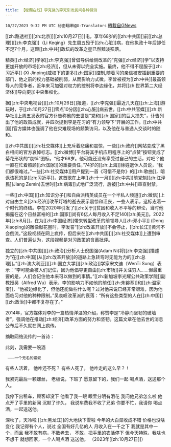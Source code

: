 ```yaml
---
title: 【秘翻在线】李克强的猝死引发民间各种猜测
---
```

`10/27/2023 9:32 PM UTC 秘密翻譯組G-Translators` [轉載自GNews](https://gnews.org/articles/1889940)

         

  [[zh:路透社]][[zh:北京]][[zh:10月27日]]电，享年68岁的[[zh:中共国]]前[[zh:总理]][[zh:李克强]]（Li Keqing）先生周五殁于[[zh:心脏]]病，在他执政十年后卸任不足7个月，这颗[[zh:中共]]政坛的改革之星已然黯淡殒落。

  精英[[zh:经济]]学家[[zh:李克强]]曾倡导供给侧改革的“克强[[zh:经济]]学”以支持更加开放的巿场[[zh:经济]]，但从未得以完全实施。最终，他不得不屈服于[[zh:习近平]] (Xi Jinping)威权下的更多[[zh:国家]]控制,随着习的亲信被安插到重要的部门，他之前的权力基础被削弱，从而影响力式微。李曾被视为[[zh:中共]]最高领导人的竞争者，近年来习加强对权力的控制将李边缘化，并将[[zh:世界第二大经济体]]导向更加中央集权化。

  据[[zh:中央电视台]][[zh:10月26日]]报道，[[zh:李克强]]最近几天在[[zh:上海]]游玩时，于[[zh:10月27日]]零点10分因[[zh:心脏]]病去世。[[zh:中共官媒]][[zh:新华社]]上周五发表的官方讣告称他的去世是“党和[[zh:国家]]的巨大损失”，讣告列出了他的政策成就，并四次提到李是在习的“有力领导下”开展的工作。[[zh:中共国]]官方媒体也强调了他在灾难现场的频繁访问，以及他在与普通人交谈时的随和。

  [[zh:中共国]][[zh:社交媒体]]上充斥着悲痛和震惊，一些[[zh:政府]]网站变成了黑白相间的官方哀悼标志。[[zh:微博]]平台将其手机应用程序上的“点赞”按钮变成了菊花形状的“哀悼”图标。“他才68岁。他可能还没有享受过自己的生活，对吧？他一直在忙着照顾[[zh:国家]]的重要责任，”74岁的[[zh:上海]]徐姓退休人员说，“我们都很难过。”一些[[zh:社交媒体]]用户提到一首《可惜不是你》的[[zh:歌曲]]，暗讽该死的是[[zh:习近平]]，这首歌在上年[[zh:十一月]][[zh:中共]]前党魁[[zh:江泽民]]Jiang Zemin)去世时[[zh:病毒]]式地广泛流行，后被[[zh:中共]]审查封禁。

一些[[zh:中国]][[zh:知识分子]]和自由派精英成员在一个半私人频道[[zh:微信]]上对自由主义[[zh:经济]]改革灯塔的逝去表示震惊和沮丧，一些人表示，这标志着一个时代的终结。李在2020年引发了[[zh:关于]]贫困和收入不平等的辩论，当时他揭露在这个日益富裕的[[zh:国家]]尚有6亿人每月收入不足140[[zh:美元]]。2022年[[zh:8月]]，在为[[zh:中国经济]]带来转型改革的前领导人[[zh:邓小平]] (Deng Xiaoping)的雕像献花圈时，李发誓“[[zh:改革开放]]不会停止，[[zh:长江]]黄河不会倒流。”这段视频在网上疯传，但后来在[[zh:中共国]][[zh:社交媒体]]上遭到审查。人们普遍认为，这段视频是对习政策的含蓄批评。

独立的[[zh:中共国]][[zh:政治]]分析人士倪国强(Adam Ni)将[[zh:李克强]]描述为“在[[zh:中国]]从[[zh:改革开放]]的道路上急转弯时无能为力的[[zh:总理]]。”[[zh:澳大利亚]][[zh:国立大学]][[zh:政治]]学家宋文迪（WenTi Sung）表示：“李可能会被人们记住，因为他倡导更自由[[zh:市场]]并关注穷人……但最重要的是，人们会记住他本来可以做到的事情。”[[zh:新加坡李光耀公共政策学院]]副教授吴（Alfred Wu）表示，李的影响力不如他的前任[[zh:朱镕基]]和[[zh:温家宝]]，“他被边缘化了，但他还能做些什么呢？过对他来说已经非常艰难，因为他面临习对他的种种限制。”吴哀叹改革派的衰落：“所有这些类型的人在[[zh:中国]][[zh:政治]]中都不复存在了。”

2014年，官方媒体对李的一篇热情洋溢的介绍，称赞李是“冷静而坚韧的破墙者”，强调他在推动[[zh:经济]]改革方面的努力和坚韧。这篇文章在他去世的消息公布后不久就在网上疯传。


摘取网络流传的一首诗：

此刻，我需要一碗酒
      
     ———一个无名的蝼蚁

有些人活着，
他咋还不死？
有些人死了，
他咋走的这么早？！

我紧完最后一颗螺丝，
老板说，下班了
愿意留下的，我们一起
喝点酒，送送那个人。

我停下出租车，顾客却没下
他看了我一眼
眼里分明有泪花
我问他兄弟怎么啦
他点开了手里的新闻
沉默了许久，
我说车费我不收了兄弟
你要不忙，我请你
喝点酒，一起送送他。

深秋了，天冷啦
[[zh:黑龙江]]的大地快下雪啦
今年的大白菜收成不错
价格也没啥变化
我记得有个人，说过
全国有好几亿的人
月收入在一千之下
我就是其中一个，而且
我不敢有病，不敢老去，
不敢，把手里的农活停下
但今天特殊，我啥也不想干
就想回家，一个人喝点酒
送送他。
             （2023年[[zh:10月27日]]）
